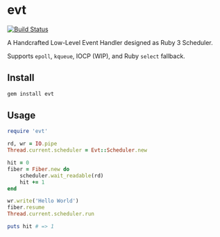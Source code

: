 # evt

[![Build Status](https://travis-ci.org/dsh0416/evt.svg?branch=master)](https://travis-ci.org/dsh0416/evt)

A Handcrafted Low-Level Event Handler designed as Ruby 3 Scheduler. 

Supports `epoll`, `kqueue`, IOCP (WIP), and Ruby `select` fallback.

## Install

```bash
gem install evt
```

## Usage

```ruby
require 'evt'

rd, wr = IO.pipe
Thread.current.scheduler = Evt::Scheduler.new

hit = 0
fiber = Fiber.new do
    scheduler.wait_readable(rd)
    hit += 1
end

wr.write('Hello World')
fiber.resume
Thread.current.scheduler.run

puts hit # => 1
```

